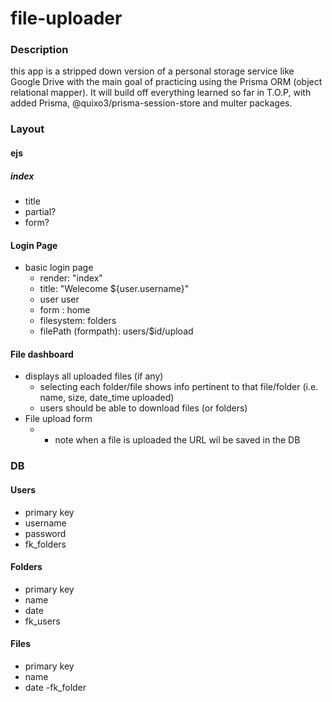 # file-uploader

### Description

this app is a stripped down version of a personal storage service like Google Drive with the main goal of practicing using the Prisma ORM (object relational mapper). It will build off everything learned so far in T.O.P, with added Prisma, @quixo3/prisma-session-store and multer packages.

### Layout

#### ejs

##### index

- title
- partial?
- form?

#### Login Page

- basic login page
  - render: "index"
  - title: "Welecome ${user.username}"
  - user user
  - form : home
  - filesystem: folders
  - filePath (formpath): users/$id/upload

#### File dashboard

- displays all uploaded files (if any)
  - selecting each folder/file shows info pertinent to that file/folder (i.e. name, size, date_time uploaded)
  - users should be able to download files (or folders)
- File upload form
  - - note when a file is uploaded the URL wil be saved in the DB

### DB

#### Users

- primary key
- username
- password
- fk_folders

#### Folders

- primary key
- name
- date
- fk_users

#### Files

- primary key
- name
- date
  -fk_folder
